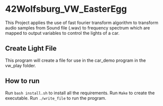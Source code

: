 # 42Wolfsburg_VW_EasterEgg
This Project applies the use of fast fourier transform algorithm to transform audio samples from Sound file (.wav) to frequency spectrum which are mapped to output variables to control the lights of a car.

## Create Light File
This program will create a file for use in the car_demo program in the vw_play folder.

## How to run
Run ```bash install.sh``` to install all the requirements.
Run ```Make``` to create the executable.
Run ```./write_file``` to run the program.
